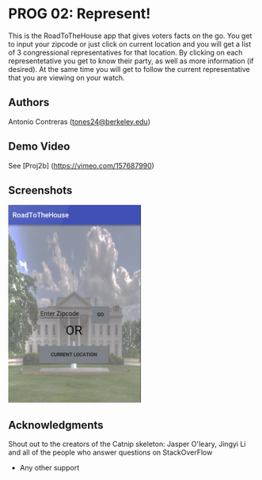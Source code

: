 # PROG 02: Represent!

This is the RoadToTheHouse app that gives voters facts on the go. You get to input your zipcode or just click on current location and you will get a list of 3 congressional representatives for that location. By clicking on each representetative you get to know their party, as well as more information (if desired). At the same time you will get to follow the current representative that you are viewing on your watch.

## Authors

Antonio Contreras ([tones24@berkeley.edu](mailto:tones24@berkeley.edu))

## Demo Video

See [Proj2b] (https://vimeo.com/157687990)

## Screenshots

<img src="screenshots/main.png" height="400" alt="Screenshot"/>

## Acknowledgments


Shout out to the creators of the Catnip skeleton: Jasper O'leary, Jingyi Li and all 
of the people who answer questions on StackOverFlow

* Any other support
